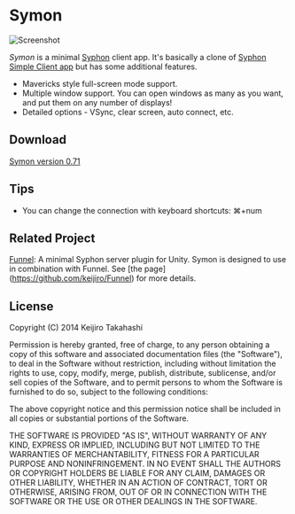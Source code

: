 Symon
=====

![Screenshot](http://keijiro.github.io/Symon/screenshot.png)

*Symon* is a minimal [Syphon](http://syphon.v002.info) client app. It's basically a
clone of [Syphon Simple Client app](https://github.com/Syphon/Simple) but has some
additional features.

- Mavericks style full-screen mode support.
- Multiple window support. You can open windows as many as you want, and put them on
  any number of displays!
- Detailed options - VSync, clear screen, auto connect, etc.

Download
--------

[Symon version 0.71](http://keijiro.github.io/Symon/symon-0.71.zip)

Tips
----

- You can change the connection with keyboard shortcuts: ⌘+num

Related Project
---------------

[Funnel](https://github.com/keijiro/Funnel): A minimal Syphon server plugin for Unity.
Symon is designed to use in combination with Funnel. See [the page]
(https://github.com/keijiro/Funnel) for more details.

License
-------

Copyright (C) 2014 Keijiro Takahashi

Permission is hereby granted, free of charge, to any person obtaining a copy of
this software and associated documentation files (the "Software"), to deal in
the Software without restriction, including without limitation the rights to
use, copy, modify, merge, publish, distribute, sublicense, and/or sell copies of
the Software, and to permit persons to whom the Software is furnished to do so,
subject to the following conditions:

The above copyright notice and this permission notice shall be included in all
copies or substantial portions of the Software.

THE SOFTWARE IS PROVIDED "AS IS", WITHOUT WARRANTY OF ANY KIND, EXPRESS OR
IMPLIED, INCLUDING BUT NOT LIMITED TO THE WARRANTIES OF MERCHANTABILITY, FITNESS
FOR A PARTICULAR PURPOSE AND NONINFRINGEMENT. IN NO EVENT SHALL THE AUTHORS OR
COPYRIGHT HOLDERS BE LIABLE FOR ANY CLAIM, DAMAGES OR OTHER LIABILITY, WHETHER
IN AN ACTION OF CONTRACT, TORT OR OTHERWISE, ARISING FROM, OUT OF OR IN
CONNECTION WITH THE SOFTWARE OR THE USE OR OTHER DEALINGS IN THE SOFTWARE.
